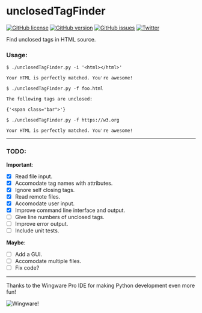 # unclosedTagFinder
[![GitHub license](https://img.shields.io/badge/license-GPLv2-blue.svg)](https://raw.githubusercontent.com/ryanpcmcquen/unclosedTagFinder/master/LICENSE)
[![GitHub version](https://img.shields.io/badge/version-0.4.0-orange.svg)](https://github.com/ryanpcmcquen/unclosedTagFinder/releases)
[![GitHub issues](https://img.shields.io/github/issues/ryanpcmcquen/unclosedTagFinder.svg)](https://github.com/ryanpcmcquen/unclosedTagFinder/issues)
[![Twitter](https://img.shields.io/twitter/url/https/github.com/ryanpcmcquen/unclosedTagFinder.svg?style=social)](https://twitter.com/intent/tweet?text=Hey%2C%20check%20this%20out%3A%20https%3A%2F%2Fgithub.com%2Fryanpcmcquen%2FunclosedTagFinder&url=%5Bobject%20Object%5D)

Find unclosed tags in HTML source.

### Usage:
```
$ ./unclosedTagFinder.py -i '<html></html>'

Your HTML is perfectly matched. You're awesome!

$ ./unclosedTagFinder.py -f foo.html

The following tags are unclosed:

{'<span class="bar">'}

$ ./unclosedTagFinder.py -f https://w3.org

Your HTML is perfectly matched. You're awesome!
```

---

### TODO:

**Important**:

- [x] Read file input.
- [x] Accomodate tag names with attributes.
- [x] Ignore self closing tags.
- [x] Read remote files.
- [x] Accomodate user input.
- [x] Improve command line interface and output.
- [ ] Give line numbers of unclosed tags.
- [ ] Improve error output.
- [ ] Include unit tests.

**Maybe**:
- [ ] Add a GUI.
- [ ] Accomodate multiple files.
- [ ] Fix code?

---

Thanks to the Wingware Pro IDE for making Python development even more fun!

![Wingware!](https://wingware.com/images/wingware-button-200x89.png)
